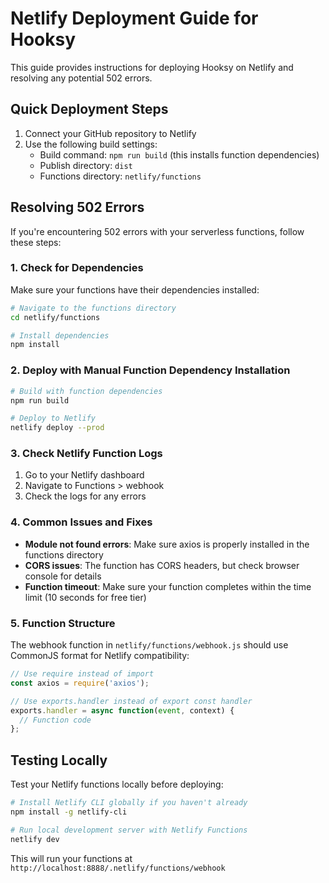 # Netlify Deployment Guide for Hooksy

This guide provides instructions for deploying Hooksy on Netlify and resolving any potential 502 errors.

## Quick Deployment Steps

1. Connect your GitHub repository to Netlify
2. Use the following build settings:
   - Build command: `npm run build` (this installs function dependencies)
   - Publish directory: `dist`
   - Functions directory: `netlify/functions`

## Resolving 502 Errors

If you're encountering 502 errors with your serverless functions, follow these steps:

### 1. Check for Dependencies

Make sure your functions have their dependencies installed:

```bash
# Navigate to the functions directory
cd netlify/functions

# Install dependencies
npm install
```

### 2. Deploy with Manual Function Dependency Installation

```bash
# Build with function dependencies
npm run build 

# Deploy to Netlify
netlify deploy --prod
```

### 3. Check Netlify Function Logs

1. Go to your Netlify dashboard
2. Navigate to Functions > webhook
3. Check the logs for any errors

### 4. Common Issues and Fixes

- **Module not found errors**: Make sure axios is properly installed in the functions directory
- **CORS issues**: The function has CORS headers, but check browser console for details
- **Function timeout**: Make sure your function completes within the time limit (10 seconds for free tier)

### 5. Function Structure

The webhook function in `netlify/functions/webhook.js` should use CommonJS format for Netlify compatibility:

```javascript
// Use require instead of import
const axios = require('axios');

// Use exports.handler instead of export const handler
exports.handler = async function(event, context) {
  // Function code
};
```

## Testing Locally

Test your Netlify functions locally before deploying:

```bash
# Install Netlify CLI globally if you haven't already
npm install -g netlify-cli

# Run local development server with Netlify Functions
netlify dev
```

This will run your functions at `http://localhost:8888/.netlify/functions/webhook` 